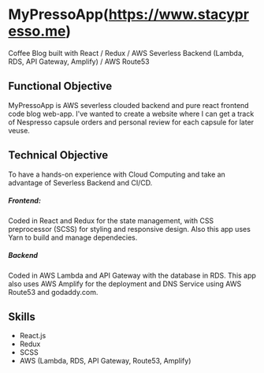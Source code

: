 # MyPressoApp(https://www.stacypresso.me)

Coffee Blog built with React / Redux / AWS Severless Backend (Lambda, RDS, API Gateway, Amplify) / AWS Route53


## Functional Objective
MyPressoApp is AWS severless clouded backend and pure react frontend code blog web-app. I've wanted to create a website where I can get a track of Nespresso capsule orders and personal review for each capsule for later veuse. 


## Technical Objective
To have a hands-on experience with Cloud Computing and take an advantage of Severless Backend and CI/CD.

##### Frontend:
Coded in React and Redux for the state management, with CSS preprocessor (SCSS) for styling and responsive design.
Also this app uses Yarn to build and manage dependecies.

##### Backend
Coded in AWS Lambda and API Gateway with the database in RDS. 
This app also uses AWS Amplify for the deployment and DNS Service using AWS Route53 and godaddy.com. 


## Skills
* React.js
* Redux
* SCSS
* AWS (Lambda, RDS, API Gateway, Route53, Amplify)


